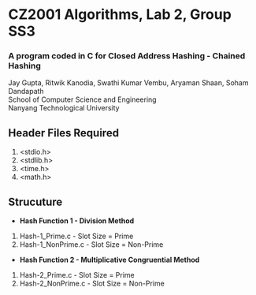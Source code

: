 # CZ2001 Algorithms, Lab 2, Group SS3
### A program coded in C for Closed Address Hashing - Chained Hashing

Jay Gupta, Ritwik Kanodia, Swathi Kumar Vembu, Aryaman Shaan, Soham Dandapath \
School of Computer Science and Engineering \
Nanyang Technological University

## Header Files Required

1. <stdio.h>
2. <stdlib.h>
3. <time.h>
4. <math.h>

## Strucuture

* **Hash Function 1 - Division Method**
1. Hash-1_Prime.c - Slot Size = Prime
2. Hash-1_NonPrime.c - Slot Size = Non-Prime

* **Hash Function 2 - Multiplicative Congruential Method**
1. Hash-2_Prime.c - Slot Size = Prime
2. Hash-2_NonPrime.c - Slot Size = Non-Prime
